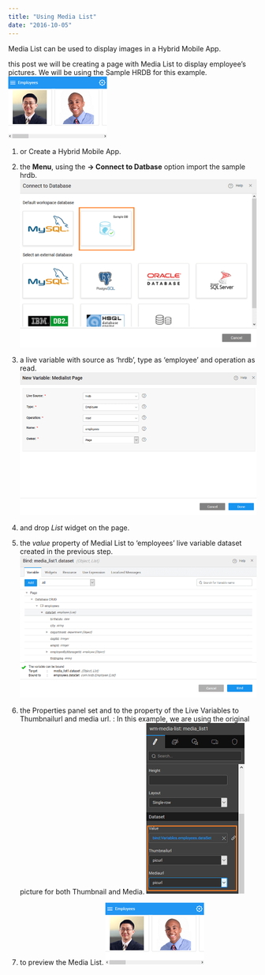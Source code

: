 ```yaml
---
title: "Using Media List"
date: "2016-10-05"
---
```


Media List can be used to display images in a Hybrid Mobile App.

this post we will be creating a page with Media List to display employee’s pictures. We will be using the Sample HRDB for this example. [![medialist_run](../assets/medialist_run.png)](../assets/medialist_run.png)

1. or Create a Hybrid Mobile App.
2. the **Menu**, using the **\-> Connect to Datbase** option import the sample hrdb. [![bs_dbimport](../assets/bs_dbimport.png)](../assets/bs_dbimport.png)
3. a live variable with source as ‘hrdb’, type as ‘employee’ and operation as read. [![medialist_lv](../assets/medialist_lv.png)](../assets/medialist_lv.png)

1. and drop _List_ widget on the page.
2. the _value_ property of Medial List to ‘employees’ live variable dataset created in the previous step. [![medialist_bind](../assets/medialist_bind.png)](../assets/medialist_bind.png)
3. the Properties panel set and to the property of the Live Variables to Thumbnailurl and media url. : In this example, we are using the original picture for both Thumbnail and Media. [![medialist_props](../assets/medialist_props.png)](../assets/medialist_props.png)

1. to preview the Media List. [![medialist_run](../assets/medialist_run.png)](../assets/medialist_run.png)
